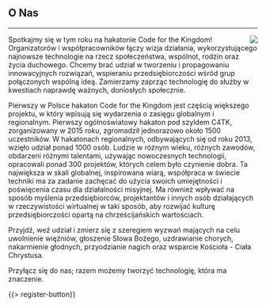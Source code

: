 ﻿## O Nas
---
<img src="{{assets}}/images/earth.jpg" style="float:right"/>

Spotkajmy się w tym roku na hakatonie Code for the Kingdom! Organizatorów i współpracowników łączy wizja działania, wykorzystującego najnowsze technologie na rzecz społeczeństwa, wspólnot, rodzin oraz życia duchowego. Chcemy brać udział w tworzeniu i propagowaniu innowacyjnych rozwiązań, wspieraniu przedsiębiorczości wśród grup połączonych wspólną ideą. Zamierzamy zaprząc technologię do służby w kwestiach naprawdę ważnych, doniosłych społecznie.

Pierwszy w Polsce hakaton Code for the Kingdom jest częścią większego projektu, w który wpisują się wydarzenia o zasięgu globalnym i regionalnym. Pierwszy ogólnoświatowy hakaton pod szyldem C4TK, zorganizowany w 2015 roku, zgromadził jednorazowo około 1500 uczestników. W hakatonach regionalnych, odbywających się od roku 2013, wzięło udział ponad 1000 osób. Ludzie w różnym wieku, różnych zawodów, obdarzeni różnymi talentami, używając nowoczesnych technologii, opracowali ponad 300 projektów, których celem było czynienie dobra. Ta największa w skali globalnej, inspirowana wiarą, współpraca w świecie techniki ma za zadanie zachęcać do użycia swoich umiejętności i poświęcenia czasu dla działalności misyjnej. Ma również wpływać na sposób myślenia przedsiębiorców, projektantów i innych osób działających w rzeczywistości wirtualnej w taki sposób, aby rozwijać kulturę przedsiębiorczości opartą na chrześcijańskich wartościach.

Przyjdź, weź udział i zmierz się z szeregiem wyzwań mających na celu uwolnienie więźniów, głoszenie Słowa Bożego, uzdrawianie chorych, nakarmienie głodnych, przyodzianie nagich oraz wsparcie Kościoła - Ciała Chrystusa.

Przyłącz się do nas; razem możemy tworzyć technologię, która ma znaczenie.


{{> register-button}}
